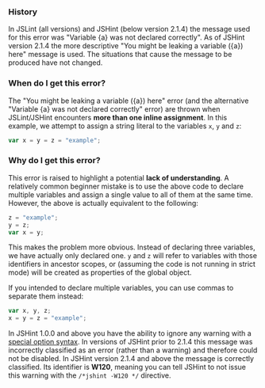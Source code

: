 <!---
{
    "titles": [
        "You might be leaking a variable ({a}) here",
        "Variable {a} was not declared correctly",
        "W120",
        "E038"
    ],
    "tools": [
        "jslint",
        "jshint"
    ],
    "author": "jallardice",
    "slugs": [
        "you-might-be-leaking-a-variable-here",
        "variable-a-was-not-declared-correctly",
        "w120",
        "e038"
    ]
}
-->

### History

In JSLint (all versions) and JSHint (below version 2.1.4) the message used for this error was "Variable {a} was not
declared correctly". As of JSHint version 2.1.4 the more descriptive "You might be leaking a variable ({a}) here"
message is used. The situations that cause the message to be produced have not changed.

### When do I get this error?

The "You might be leaking a variable ({a}) here" error (and the alternative "Variable {a} was not declared correctly"
error) are thrown when JSLint/JSHint encounters **more than one inline assignment**. In this example, we attempt to
assign a string literal to the variables `x`, `y` and `z`:

```javascript
var x = y = z = "example";
```

### Why do I get this error?

This error is raised to highlight a potential **lack of understanding**. A relatively common beginner mistake is to use
the above code to declare multiple variables and assign a single value to all of them at the same time. However, the
above is actually equivalent to the following:

```javascript
z = "example";
y = z;
var x = y;
```

This makes the problem more obvious. Instead of declaring three variables, we have actually only declared one. `y` and
`z` will refer to variables with those identifiers in ancestor scopes, or (assuming the code is not running in strict
mode) will be created as properties of the global object.

If you intended to declare multiple variables, you can use commas to separate them instead:

```javascript
var x, y, z;
x = y = z = "example";
```

In JSHint 1.0.0 and above you have the ability to ignore any warning with a
[special option syntax](http://jshint.com/docs/#options). In versions of JSHint prior to 2.1.4 this message was
incorrectly classified as an error (rather than a warning) and therefore could not be disabled. In JSHint version 2.1.4
and above the message is correctly classified. Its identifier is **W120**, meaning you can tell JSHint to not issue
this warning with the `/*jshint -W120 */` directive.
